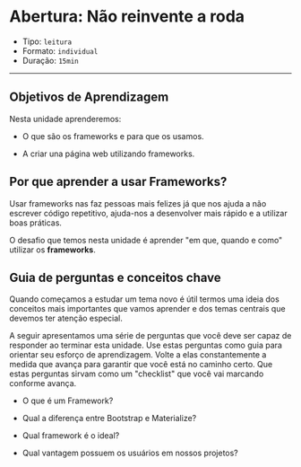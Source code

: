# Abertura: Não reinvente a roda

- Tipo: `leitura`
- Formato: `individual`
- Duração: `15min`

***

## Objetivos de Aprendizagem

Nesta unidade aprenderemos:

- O que são os frameworks e para que os usamos.

- A criar una página web utilizando frameworks.

## Por que aprender a usar Frameworks?

Usar frameworks nas faz pessoas mais felizes já que nos ajuda a não escrever código repetitivo, ajuda-nos a desenvolver mais rápido e a utilizar boas práticas.

O desafio que temos nesta unidade é aprender "em que, quando e como" utilizar os **frameworks**.

## Guia de perguntas e conceitos chave

Quando começamos a estudar um tema novo é útil termos uma ideia dos conceitos mais importantes que vamos aprender e dos temas centrais que devemos ter atenção especial.

A seguir apresentamos uma série de perguntas que você deve ser capaz de responder ao terminar esta unidade. Use estas perguntas como guia para orientar seu esforço de aprendizagem. Volte a elas constantemente a medida que avança para garantir que você está no caminho certo. Que estas perguntas sirvam como um "checklist" que você vai marcando conforme avança.

- O que é um Framework?

- Qual a diferença entre Bootstrap e Materialize?

- Qual framework é o ideal?

- Qual vantagem possuem os usuários em nossos projetos?
